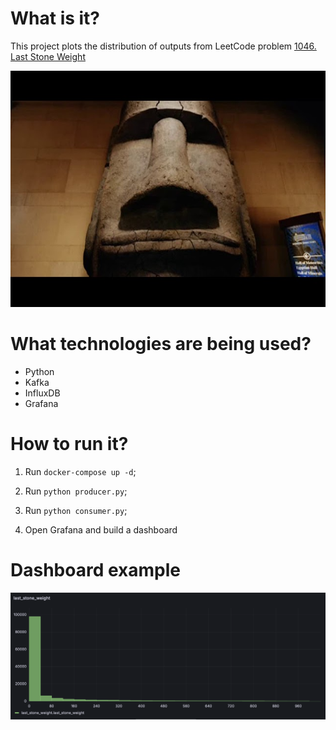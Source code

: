 # What is it?

This project plots the distribution of outputs from LeetCode problem [1046. Last Stone Weight](https://leetcode.com/problems/last-stone-weight/description/)

![](https://github.com/lantenak/last_stone_weight/blob/main/images/stone_head.jpg)

# What technologies are being used?

* Python
* Kafka
* InfluxDB
* Grafana

# How to run it?

1. Run `docker-compose up -d`;

2. Run `python producer.py`;
3. Run `python consumer.py`;
4. Open Grafana and build a dashboard

# Dashboard example

![](https://github.com/lantenak/last_stone_weight/blob/main/images/last_stone_weight.png)
